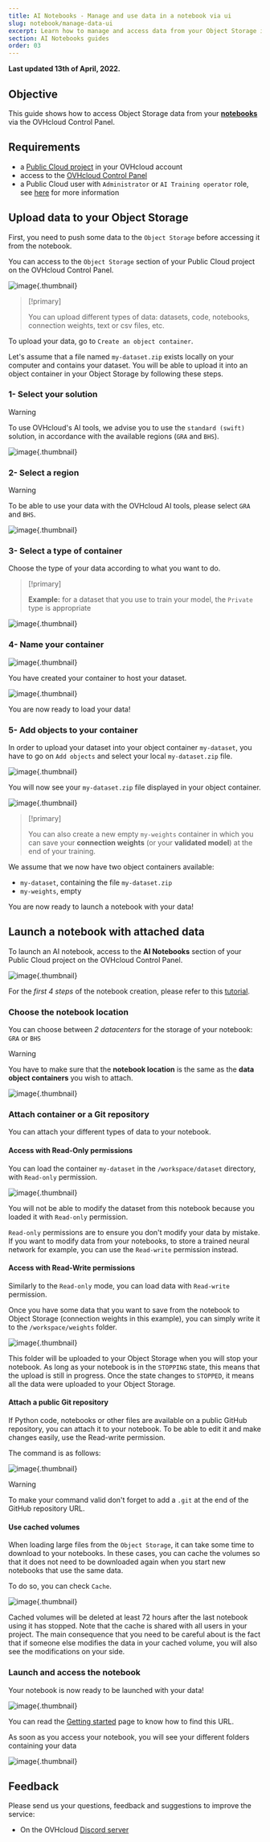 ```yaml
---
title: AI Notebooks - Manage and use data in a notebook via ui
slug: notebook/manage-data-ui
excerpt: Learn how to manage and access data from your Object Storage in your Notebook
section: AI Notebooks guides
order: 03
---
```


**Last updated 13th of April, 2022.**

## Objective

This guide shows how to access Object Storage data from your [**notebooks**](https://docs.ovh.com/ca/en/publiccloud/ai/notebooks/definition/) via the OVHcloud Control Panel.

## Requirements

- a [Public Cloud project](https://www.ovhcloud.com/ca/public-cloud/) in your OVHcloud account
- access to the [OVHcloud Control Panel](https://ca.ovh.com/auth/?action=gotomanager&from=https://www.ovh.com/ca/en/&ovhSubsidiary=ca)
- a Public Cloud user with `Administrator` or `AI Training operator` role, see [here](https://docs.ovh.com/ca/en/publiccloud/ai/users/) for more information

## Upload data to your Object Storage

First, you need to push some data to the `Object Storage` before accessing it from the notebook.

You can access to the `Object Storage` section of your Public Cloud project on the OVHcloud Control Panel.

![image](images/ui-object-storage.png){.thumbnail}

> [!primary]
>
> You can upload different types of data: datasets, code, notebooks, connection weights, text or csv files, etc.

To upload your data, go to `Create an object container`.

Let's assume that a file named `my-dataset.zip` exists locally on your computer and contains your dataset. You will be able to upload it into an object container in your Object Storage by following these steps.

### 1- Select your solution

> [!warning]
>
> To use OVHcloud's AI tools, we advise you to use the `standard (swift)` solution, in accordance with the available regions (`GRA` and `BHS`).

![image](images/ui-container-solution.png){.thumbnail}

### 2- Select a region

> [!warning]
>
> To be able to use your data with the OVHcloud AI tools, please select `GRA` and `BHS`.

![image](images/ui-container-region.png){.thumbnail}

### 3- Select a type of container

Choose the type of your data according to what you want to do.

> [!primary]
>
> **Example:** for a dataset that you use to train your model, the `Private` type is appropriate

![image](images/ui-container-type.png){.thumbnail}

### 4- Name your container

![image](images/ui-container-name.png){.thumbnail}

You have created your container to host your dataset.

![image](images/ui-object-container-created.png){.thumbnail}

You are now ready to load your data!

### 5- Add objects to your container

In order to upload your dataset into your object container `my-dataset`, you have to go on `Add objects` and select your local `my-dataset.zip` file.

![image](images/ui-add-objects-to-container.png){.thumbnail}

You will now see your `my-dataset.zip` file displayed in your object container.

![image](images/ui-zip-file-uploaded.png){.thumbnail}

> [!primary]
>
> You can also create a new empty `my-weights` container in which you can save your **connection weights** (or your **validated model**) at the end of your training.

We assume that we now have two object containers available:
- `my-dataset`, containing the file `my-dataset.zip`
- `my-weights`, empty

You are now ready to launch a notebook with your data!

## Launch a notebook with attached data

To launch an AI notebook, access to the **AI Notebooks** section of your Public Cloud project on the OVHcloud Control Panel.

![image](images/ui-ai-notebooks.png){.thumbnail}

For the *first 4 steps* of the notebook creation, please refer to this [tutorial](https://docs.ovh.com/ca/en/publiccloud/ai/notebooks/definition/).

### Choose the notebook location

You can choose between *2 datacenters* for the storage of your notebook: `GRA` or `BHS`

> [!warning]
>
> You have to make sure that the **notebook location** is the same as the **data object containers** you wish to attach.

![image](images/ui-notebook-localisation.png){.thumbnail}

### Attach container or a Git repository

You can attach your different types of data to your notebook.

#### Access with Read-Only permissions

You can load the container `my-dataset` in the `/workspace/dataset` directory, with `Read-only` permission.

![image](images/ui-notebook-dataset-ro.png){.thumbnail}

You will not be able to modify the dataset from this notebook because you loaded it with `Read-only` permission.

`Read-only` permissions are to ensure you don't modify your data by mistake. If you want to modify data from your
notebooks, to store a trained neural network for example, you can use the `Read-write` permission instead.

#### Access with Read-Write permissions

Similarly to the `Read-only` mode, you can load data with `Read-write` permission.

Once you have some data that you want to save from the notebook to Object Storage (connection weights in this example), you can simply write it to the `/workspace/weights` folder.

![image](images/ui-notebook-weights-rw.png){.thumbnail}

This folder will be uploaded to your Object Storage when you will stop your notebook.
As long as your notebook is in the `STOPPING` state, this means that the upload is still in progress. Once the state
changes to `STOPPED`, it means all the data were uploaded to your Object Storage.

#### Attach a public Git repository

If Python code, notebooks or other files are available on a public GitHub repository, you can attach it to your notebook.
To be able to edit it and make changes easily, use the Read-write permission.

The command is as follows:

![image](images/ui-notebook-git-repo-rw.png){.thumbnail}

> [!warning]
>
> To make your command valid don't forget to add a `.git` at the end of the GitHub repository URL.

#### Use cached volumes

When loading large files from the `Object Storage`, it can take some time to download to your notebooks. In these cases, you can cache the volumes so that it does not need to be downloaded again when you start new notebooks that use the same data.

To do so, you can check `Cache`.

![image](images/ui-notebook-dataset-cache.png){.thumbnail}

Cached volumes will be deleted at least 72 hours after the last notebook using it has stopped.
Note that the cache is shared with all users in your project. The main consequence that you need to be careful about
is the fact that if someone else modifies the data in your cached volume, you will also see the modifications on your side.

### Launch and access the notebook

Your notebook is now ready to be launched with your data!

![image](images/ui-notebook-attached-data.png){.thumbnail}

You can read the [Getting started](https://docs.ovh.com/ca/en/publiccloud/ai/notebooks/definition/) page to know how to find this URL.

As soon as you access your notebook, you will see your different folders containing your data

![image](images/ui-notebook-containers.png){.thumbnail}

## Feedback

Please send us your questions, feedback and suggestions to improve the service:

- On the OVHcloud [Discord server](https://discord.com/invite/vXVurFfwe9)
